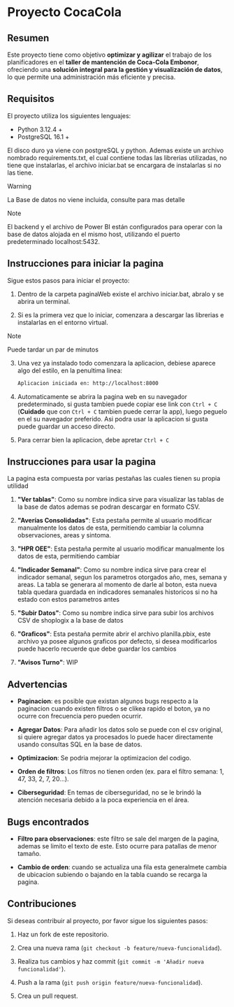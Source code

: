 # Proyecto CocaCola


## Resumen
Este proyecto tiene como objetivo **optimizar y agilizar** el trabajo de los planificadores
en el **taller de mantención de Coca-Cola Embonor**, ofreciendo una **solución integral para la gestión y visualización de datos**, lo que permite una administración más eficiente y precisa.


## Requisitos 
El proyecto utiliza los siguientes lenguajes: 
- Python 3.12.4 +
- PostgreSQL 16.1 +

El disco duro ya viene con postgreSQL y python. Ademas existe un archivo nombrado requirements.txt, el cual contiene todas las librerias utilizadas, no tiene que instalarlas, el archivo iniciar.bat se encargara de instalarlas si no las tiene. 

> [!WARNING]
> La Base de datos no viene incluida, consulte para mas detalle

> [!NOTE]
> El backend y el archivo de Power BI están configurados para operar con la base de datos 
> alojada en el mismo host, utilizando el puerto predeterminado localhost:5432.


## Instrucciones para iniciar la pagina
Sigue estos pasos para iniciar el proyecto:

1. Dentro de la carpeta paginaWeb existe el archivo iniciar.bat, abralo y se abrira un terminal.

2. Si es la primera vez que lo iniciar, comenzara a descargar las librerias e instalarlas en 
el entorno virtual.

> [!NOTE]
> Puede tardar un par de minutos


3. Una vez ya instalado todo comenzara la aplicacion, debiese aparece algo del estilo, en la penultima linea:

    ```bash
    Aplicacion iniciada en: http://localhost:8000
    ```

4. Automaticamente se abrira la pagina web en su navegador predeterminado, si gusta tambien puede copiar ese link con `Ctrl + C` (**Cuidado** que con `Ctrl + C` tambien puede cerrar la app),
luego peguelo en el su navegador preferido. Asi podra usar la aplicacion si gusta puede guardar
un acceso directo.

5. Para cerrar bien la aplicacion, debe apretar `Ctrl + C`


## Instrucciones para usar la pagina
La pagina esta compuesta por varias pestañas las cuales tienen su propia utilidad

1. **"Ver tablas"**: Como su nombre indica sirve para visualizar las tablas de la base de datos ademas se podran descargar en formato CSV. 

2. **"Averías Consolidadas"**: Esta pestaña permite al usuario modificar manualmente los datos 
de esta, permitiendo cambiar la columna observaciones, areas y sintoma.

3. **"HPR OEE"**: Esta pestaña permite al usuario modificar manualmente los datos de esta, permitiendo cambiar 

4. **"Indicador Semanal"**: Como su nombre indica sirve para crear el indicador semanal, segun 
los parametros otorgados año, mes, semana y areas. La tabla se generara al momento de darle al 
boton, esta nueva tabla quedara guardada en indicadores semanales historicos si no ha estado 
con estos parametros antes

5. **"Subir Datos"**: Como su nombre indica sirve para subir los archivos CSV de shoplogix a
la base de datos

6. **"Graficos"**: Esta pestaña permite abrir el archivo planilla.pbix, este archivo ya posee 
algunos graficos por defecto, si desea modificarlos puede hacerlo recuerde que debe guardar los cambios

7. **"Avisos Turno"**: WIP


## Advertencias
- **Paginacion**: es posible que existan algunos bugs respecto a la paginacion cuando existen 
filtros o se clikea rapido el boton, ya no ocurre con frecuencia pero pueden ocurrir. 

- **Agregar Datos**: Para añadir los datos solo se puede con el csv original, si quiere agregar 
datos ya procesados lo puede hacer directamente usando consultas SQL en la base de datos.

- **Optimizacion**: Se podria mejorar la optimizacion del codigo.

- **Orden de filtros**: Los filtros no tienen orden (ex. para el filtro semana: 1, 47, 33, 2,
7, 20...).

- **Ciberseguridad**: En temas de ciberseguridad, no se le brindó la atención necesaria debido 
a la poca experiencia en el área.


## Bugs encontrados
- **Filtro para observaciones**: este filtro se sale del margen de la pagina, ademas se limito 
el texto de este. Esto ocurre para patallas de menor tamaño.

- **Cambio de orden**: cuando se actualiza una fila esta generalmete cambia de ubicacion 
subiendo o bajando en la tabla cuando se recarga la pagina.


## Contribuciones
Si deseas contribuir al proyecto, por favor sigue los siguientes pasos:

1. Haz un fork de este repositorio.

2. Crea una nueva rama (`git checkout -b feature/nueva-funcionalidad`).

3. Realiza tus cambios y haz commit (`git commit -m 'Añadir nueva funcionalidad'`).

4. Push a la rama (`git push origin feature/nueva-funcionalidad`).

5. Crea un pull request.


